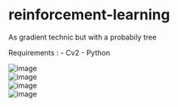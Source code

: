 # reinforcement-learning

As gradient technic but with a probabily tree 


Requirements :
	- Cv2
	- Python


![image](https://user-images.githubusercontent.com/54853371/126910349-6859754e-a8a2-4659-b0cc-87de57b9b02d.png)
<br>
![image](https://user-images.githubusercontent.com/54853371/126910352-ee17c7df-acb1-49cc-9346-2d49353fdbee.png)
<br>
![image](https://user-images.githubusercontent.com/54853371/126910354-2d56e9b1-fd9c-40e0-ad94-7ee9aebbd00e.png)
<br>
![image](https://user-images.githubusercontent.com/54853371/126910356-be798127-b354-43c9-9481-9a50414d8b96.png)


